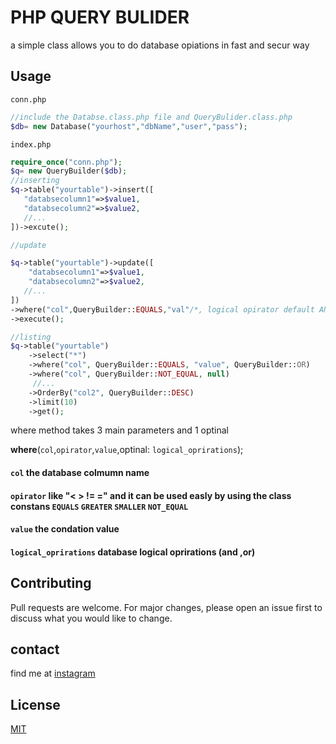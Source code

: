# PHP QUERY BULIDER 

a simple class allows you to do database opiations  in fast and secur way 



## Usage
`conn.php` 
```php
//include the Databse.class.php file and QueryBulider.class.php
$db= new Database("yourhost","dbName","user","pass");
```
`index.php`
```php
require_once("conn.php");
$q= new QueryBuilder($db);
//inserting 
$q->table("yourtable")->insert([
   "databsecolumn1"=>$value1,
   "databsecolumn2"=>$value2,
   //...
])->excute();

//update 

$q->table("yourtable")->update([
    "databsecolumn1"=>$value1,
    "databsecolumn2"=>$value2,
   //...
])
->where("col",QueryBuilder::EQUALS,"val"/*, logical opirator default AND works on multiple whre usage*/)
->execute();

//listing 
$q->table("yourtable")
    ->select("*")
    ->where("col", QueryBuilder::EQUALS, "value", QueryBuilder::OR)
    ->where("col", QueryBuilder::NOT_EQUAL, null)
     //...
    ->OrderBy("col2", QueryBuilder::DESC)
    ->limit(10)
    ->get();
```
where method takes 3 main parameters and 1 optinal  

 **where**(`col`,`opirator`,`value`,optinal: `logical_oprirations`);
####  `col` the database colmumn name
####  `opirator` like  "< > != =" and it can be used easly by using the class constans `EQUALS`  `GREATER`  `SMALLER`  `NOT_EQUAL`
#### `value` the condation value
#### `logical_oprirations` database logical oprirations (and ,or) 
 
## Contributing

Pull requests are welcome. For major changes, please open an issue first
to discuss what you would like to change.



## contact
find me at [instagram](https://instagram.com/ryhani96) 
## License

[MIT](https://choosealicense.com/licenses/mit/)